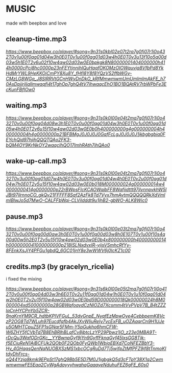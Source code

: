 # MUSIC

made with beepbox and love

## cleanup-time.mp3

_<https://www.beepbox.co/player/#song=9n31s0kbl02e07t2ra7g0fj07r1i0o432T0v1u00f0qg01d04w3h0E0T0v1u00f0qg01d03w4h0E0T0v3u13f10o5q00d03w5h1E0T2v6u02f10w4qw02d03w0E0bpkgk8N80000001404000000h414h0000cPcj8hc0000p23nFEYtjnnihIQuHqqfOKOMzOIOWquvja8VfbPd8YkHdMrYWL9HeKKOiCmPY8Xu8Y_fHfI8Y8f8YQzVS2ffbWGy-CMzLG8WGq_J8SlRRVtGCnHWyDnDkO_kRfMmwmwmUmUmImImAkFE_h70AsDpjjrjljallmwaqfi4t17ghOp7ghQ4tV7ihwaqcEhO1BO1BQAtRV7rbWPbFe3EcKunFBfIOw0>_

## waiting.mp3

_<https://www.beepbox.co/player/#song=9n31s0k0l00e04t2ma7g0fj07r1i0o432T0v0u00f0qg04d08w3h1E0T0v0u00f0qg01d04w3h0E0T0v1u00f0qg01d05w4h0E0T2v6u15f10w4qw02d03w0E0b0h400000000g4g000000004h400000004h4g0000000p21BFBMgJ0J0J0J0GqfFcLgJ0J0J0J1jkbgbgbia0FEYchQid97hjihQQQTQAo2FK3-bQM4OY9KrNkOY2waqcIhQO17lmhRAth7ihQAo0>_

## wake-up-call.mp3

_<https://www.beepbox.co/player/#song=9n31s0k0l00e04t2ma7g0fj07r1i0o432T0v3u00f0qg01d07w4h0E0T0v3u00f0qg01d04w4h0E0T0v2u00f0qg01d04w7h0E0T2v5u15f10w4qw02d03w0E0b018M000000024g000000014w40000000414g0000000p22rBWpsFIcKCAOWqjbFF8Wqfiidttt97jlvnnpvkhW5lJBt97jlrnnoCO_gkQv21FFFFF8Sqf2AzFk8Td7Vyx7hmAvtmQQQQQRkXdVmlmlBlwJo5d7MwO-CALFFbWqi-CLVildddt9u1jhB2-gbWO-ALK8Wic0>_

## pause.mp3

_<https://www.beepbox.co/player/#song=9n31s0k0l00e03t2ma7g0fj07r1i0o432T0v0u00f0qg00d0aw3h0E0T0v1u00f0q00d03w8h0E107T0v1u00f10s4q00d00w5h2E0T2v5u15f10w4qw02d03w0E0b4x800000000h40000000014h0000000041000000000p218ISLNxdvxIR-yjisVSmhcRfYy-8FEnkXsJjY4PFGu1gbdQ_6GC01jnY8e3wWWV6j0lcKZ1c00>_

## credits.mp3 (by gracelyn_ricelia)

i fixed the mixing

_<https://www.beepbox.co/player/#song=9n31s6k0l00e05t2ma7g0fj07r1i0o412T0v0u00f0qg04d03w3h6E0T0v2u11f0qg01d04w1h0E0T0v1u10f0qg01d04w2h0E0T2v2u15f10w4qw02d03w0E0bd59D000000018Qk00000024h8M0000004xd50000000p28GBWqfoaydCzNlOZd7Xcsmm4tVvPVpV7B_B4tZZZlqCnHYCPnYb5ZCR-9naKrnYM9CR_hdtbKPIVFGuL_53dvGnpE_NyqfEzMpwOye4CebbpemK8VczP2OG8Td7WLuh97Eucdfqfb4AkJXvWliuReIy7vcExFB_uOZAaqrCn9H1UJeu5OMHTCpuZ5FP1sGNqr5FMm-Y5pGukho6hmCFW-W6ZHY5fCVbTd7B8EhBRlhBLqfCv8jbtcLzYP29Pbwz1jO_z23e0MBA9T-rDcQu3WqfODrGKc__YYBwnpGyf9jYn9GyffFknaGyf45lxsGG8Tjk-f5ECiuReN1AiBCFUk2QOb0F2QOb0FyQWb1WbjoEBXd7CoNFEZBbY3-Hy_4GHqqsQenNqNUOBXSzMS1xbcOCgRuDd7Tj5wjfpZtMfPFZ9if8tTnmoKItdyDhFrcs-sQ44Yzja8kmk9EPpSt17ghQ9Bb5E5D7M0J1jgbgkQ5d3cFTpY38X1q2CwmwmwmwFE5Eaq2CyWgAdqyyyhwahqGaaayeNduhuFEZ6gFE_60s0>_
